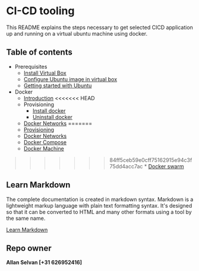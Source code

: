# CI-CD tooling

This README explains the steps necessary to get selected CICD application up and running on a virtual ubuntu machine using docker.

## Table of contents

* Prerequisites
    * [Install Virtual Box](./docs/install-virtualbox.md)
    * [Configure Ubuntu image in virtual box](./docs/ubuntu-virtulbox.md)
    * [Getting started with Ubuntu](./docs/ubuntu-getting-started.md)
* Docker
    * [Introduction](./docs/docker.md)
<<<<<<< HEAD
    * Provisioning
        * [Install docker](./docs/install-docker.md)
        * [Uninstall docker](./docs/uninstall-docker.md)
    * [Docker Networks](./docs/docker-networks.md)
=======
    * [Provisioning](./docs/provisioning-docker.md)
    * [Docker Networks](./docs/docker-networks.md)
    * [Docker Compose](./docs/docker-compose.md)
    * [Docker Machine](./docs/docker-machine.md)
>>>>>>> 84ff5ceb59e0cff75162915e94c3f75dd4acc7ac
    * [Docker swarm](./docs/docker-swarm.md)

## Learn Markdown

The complete documentation is created in markdown syntax.
Markdown is a lightweight markup language with plain text formatting syntax. It's designed so that it can be converted to HTML and many other formats using a tool by the same name.

[Learn Markdown](https://github.com/adam-p/markdown-here/wiki/Markdown-Cheatsheet)

## Repo owner

**Allan Selvan [+31 626952416]**